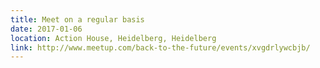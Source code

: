 ```yaml
---
title: Meet on a regular basis
date: 2017-01-06
location: Action House, Heidelberg, Heidelberg
link: http://www.meetup.com/back-to-the-future/events/xvgdrlywcbjb/
---
```

